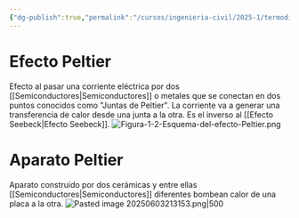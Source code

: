 ```yaml
---
{"dg-publish":true,"permalink":"/cursos/ingenieria-civil/2025-1/termodinamica/efecto-peltier-y-aparato-peltier/"}
---
```


# Efecto Peltier
Efecto al pasar una corriente eléctrica por dos [[Semiconductores\|Semiconductores]] o metales  que se conectan en dos puntos conocidos como "Juntas de Peltier". La corriente va a generar una transferencia de calor desde una junta a la otra. Es el inverso al [[Efecto Seebeck\|Efecto Seebeck]].
![Figura-1-2-Esquema-del-efecto-Peltier.png](/img/user/Cursos/Ingenier%C3%ADa%20Civil/2025-1/Termodin%C3%A1mica/attachments/Figura-1-2-Esquema-del-efecto-Peltier.png)
# Aparato Peltier
Aparato construido por dos cerámicas y entre ellas [[Semiconductores\|Semiconductores]] diferentes bombean calor de una placa a la otra.
![Pasted image 20250603213153.png|500](/img/user/Cursos/Ingenier%C3%ADa%20Civil/2025-1/Termodin%C3%A1mica/attachments/Pasted%20image%2020250603213153.png)
